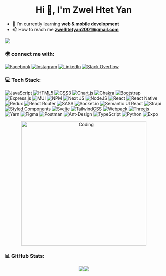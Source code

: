 <h1 align="center">Hi 👋, I'm Zwel Htet Yan</h1>

- 🌱 I’m currently learning **web & mobile development**
- 📫 How to reach me **zwelhtetyan2001@gmail.com**

[![](https://visitcount.itsvg.in/api?id=zwelhtetyan&icon=0&color=0)](https://visitcount.itsvg.in)

### 🌍 connect me with: 
[![Facebook](https://img.shields.io/badge/Facebook-%231877F2.svg?logo=Facebook&logoColor=white)](https://www.facebook.com/zwel.h.yan/) [![Instagram](https://img.shields.io/badge/Instagram-%23E4405F.svg?logo=Instagram&logoColor=white)](https://instagram.com/zwel_htet_fucking_yan) [![LinkedIn](https://img.shields.io/badge/LinkedIn-%230077B5.svg?logo=linkedin&logoColor=white)](https://www.linkedin.com/in/zwel-htet-yan-00316722a/) [![Stack Overflow](https://img.shields.io/badge/-Stackoverflow-FE7A16?logo=stack-overflow&logoColor=white)](https://stackoverflow.com/users/16779888) 

### 💻 Tech Stack:
![JavaScript](https://img.shields.io/badge/javascript-%23323330.svg?style=flat&logo=javascript&logoColor=%23F7DF1E) ![HTML5](https://img.shields.io/badge/html5-%23E34F26.svg?style=flat&logo=html5&logoColor=white) ![CSS3](https://img.shields.io/badge/css3-%231572B6.svg?style=flat&logo=css3&logoColor=white) ![Chart.js](https://img.shields.io/badge/chart.js-F5788D.svg?style=flat&logo=chart.js&logoColor=white) ![Chakra](https://img.shields.io/badge/chakra-%234ED1C5.svg?style=flat&logo=chakraui&logoColor=white) ![Bootstrap](https://img.shields.io/badge/bootstrap-%23563D7C.svg?style=flat&logo=bootstrap&logoColor=white) ![Express.js](https://img.shields.io/badge/express.js-%23404d59.svg?style=flat&logo=express&logoColor=%2361DAFB) ![MUI](https://img.shields.io/badge/MUI-%230081CB.svg?style=flat&logo=material-ui&logoColor=white) ![NPM](https://img.shields.io/badge/NPM-%23000000.svg?style=flat&logo=npm&logoColor=white) ![Next JS](https://img.shields.io/badge/Next-black?style=flat&logo=next.js&logoColor=white) ![NodeJS](https://img.shields.io/badge/node.js-6DA55F?style=flat&logo=node.js&logoColor=white) ![React](https://img.shields.io/badge/react-%2320232a.svg?style=flat&logo=react&logoColor=%2361DAFB) ![React Native](https://img.shields.io/badge/react_native-%2320232a.svg?style=flat&logo=react&logoColor=%2361DAFB) ![Redux](https://img.shields.io/badge/redux-%23593d88.svg?style=flat&logo=redux&logoColor=white) ![React Router](https://img.shields.io/badge/React_Router-CA4245?style=flat&logo=react-router&logoColor=white) ![SASS](https://img.shields.io/badge/SASS-hotpink.svg?style=flat&logo=SASS&logoColor=white) ![Socket.io](https://img.shields.io/badge/Socket.io-black?style=flat&logo=socket.io&badgeColor=010101) ![Semantic UI React](https://img.shields.io/badge/Semantic%20UI%20React-%2335BDB2.svg?style=flat&logo=SemanticUIReact&logoColor=white) ![Strapi](https://img.shields.io/badge/strapi-%232E7EEA.svg?style=flat&logo=strapi&logoColor=white) ![Styled Components](https://img.shields.io/badge/styled--components-DB7093?style=flat&logo=styled-components&logoColor=white) ![Svelte](https://img.shields.io/badge/svelte-%23f1413d.svg?style=flat&logo=svelte&logoColor=white) ![TailwindCSS](https://img.shields.io/badge/tailwindcss-%2338B2AC.svg?style=flat&logo=tailwind-css&logoColor=white) ![Webpack](https://img.shields.io/badge/webpack-%238DD6F9.svg?style=flat&logo=webpack&logoColor=black) ![Threejs](https://img.shields.io/badge/threejs-black?style=flat&logo=three.js&logoColor=white) ![Yarn](https://img.shields.io/badge/yarn-%232C8EBB.svg?style=flat&logo=yarn&logoColor=white) 	![Figma](https://img.shields.io/badge/figma-%23F24E1E.svg?style=flat&logo=figma&logoColor=white) ![Postman](https://img.shields.io/badge/Postman-FF6C37?style=flat&logo=postman&logoColor=white) ![Ant-Design](https://img.shields.io/badge/-AntDesign-%230170FE?style=flat&logo=ant-design&logoColor=white) ![TypeScript](https://img.shields.io/badge/typescript-%23007ACC.svg?style=flat&logo=typescript&logoColor=white) ![Python](https://img.shields.io/badge/python-3670A0?style=flat&logo=python&logoColor=ffdd54) ![Expo](https://img.shields.io/badge/expo-1C1E24?style=flat&logo=expo&logoColor=#D04A37)

<p align="center">
<!--   <img alt="Night Coding" src="https://raw.githubusercontent.com/AVS1508/AVS1508/master/assets/Night-Coding.gif" /> -->
  <img alt="Coding" width="400" src="https://miro.medium.com/max/680/0*7Q3yvSIv_t0ioJ-Z.gif" />
</p>



### 📊 GitHub Stats:
<div style="display: flex; flex-direction: row; justify-content: center">  
 <img class="img" src="https://github-readme-stats.vercel.app/api?username=zwelhtetyan&theme=tokyonight&hide_border=false&include_all_commits=false&count_private=false" />
  
 <img class="img" src="https://github-readme-stats.vercel.app/api/top-langs/?username=zwelhtetyan&theme=tokyonight&hide_border=false&include_all_commits=false&count_private=false&layout=compact" />
</div>

<!-- ![](https://github-readme-stats.vercel.app/api/top-langs/?username=zwelhtetyan&theme=tokyonight&hide_border=false&include_all_commits=false&count_private=false&layout=compact)

![](https://github-readme-stats.vercel.app/api?username=zwelhtetyan&theme=tokyonight&hide_border=false&include_all_commits=false&count_private=false) -->
  
  


